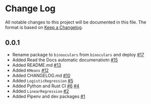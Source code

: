 # Change Log

All notable changes to this project will be documented in this file.
The format is based on [Keep a Changelog](http://keepachangelog.com/en/1.0.0/).

## 0.0.1

* Rename package to `binooculars` from `binoculars` and deploy [#17](https://github.com/hbenedek/binooculars/pull/17)
* Added Read the Docs automatic documenatiotn [#15](https://github.com/hbenedek/binoculars/pull/15)
* Added README.md [#13](https://github.com/hbenedek/binoculars/pull/13)
* Added `KMeans` [#12](https://github.com/hbenedek/binoculars/pull/12)
* Added CHANGELOG.md [#10](https://github.com/hbenedek/binoculars/pull/10)
* Added `LogisticRegression` [#5](https://github.com/hbenedek/binoculars/pull/5)
* Added Python and Rust CI [#6](https://github.com/hbenedek/binoculars/pull/6) [#4](https://github.com/hbenedek/binoculars/pull/4)
* Added `LinearRegression` [#2](https://github.com/hbenedek/binoculars/pull/2)
* Added Pipenv and dev packages [#1](https://github.com/hbenedek/binoculars/pull/1)
